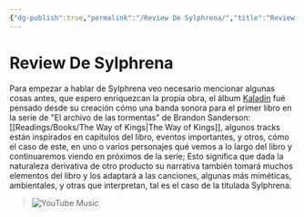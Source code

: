 ```yaml
---
{"dg-publish":true,"permalink":"/Review De Sylphrena/","title":"Review de Sylphrena - The black piper","updated":"2023-11-06T23:35:47.718-05:00"}
---
```



# Review De Sylphrena

Para empezar a hablar de Sylphrena veo necesario mencionar algunas cosas antes, que espero enriquezcan la propia obra, el álbum [Kaladin](https://theblackpiper.com/album/1527700/kaladin) fué pensado desde su creación cómo una banda sonora para el primer libro en la serie de "El archivo de las tormentas" de Brandon Sanderson: [[Readings/Books/The Way of Kings\|The Way of Kings]], algunos tracks están inspirados en capítulos del libro, eventos importantes, y otros, cómo el caso de este, en uno o varios personajes qué vemos a lo largo del libro y continuaremos viendo en próximos de la serie; Esto significa que dada la naturaleza derivativa de otro producto su narrativa también tomará muchos elementos del libro y los adaptará a las canciones, algunas más miméticas, ambientales, y otras que interpretan, tal es el caso de la titulada Sylphrena.

>  ![YouTube Music](https://youtube.com/watch?v=LeNqSRz898s&si=KdbGbcvqEn_2siDa)
